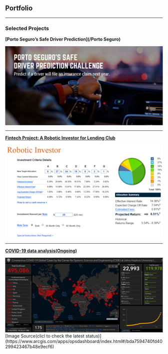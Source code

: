 ## Portfolio

---
### Selected Projects

**[Porto Seguro’s Safe Driver Prediction](/Porto Seguro)**

<img src="Porto Seguros Safe Driver Prediction/Introduction.png?raw=true"/>


---
**[Fintech Project: A Robotic Investor for Lending Club ](/Fintech)**

<img src="Fintech/Introduction.png?raw=true"/>


---
**[COVID-19 data analysis(Ongoing)](/COVID-19)**

<img src="COVID-19/Global map.png?raw=true"/>
[Image Source(clicl to check the latest status)](https://www.arcgis.com/apps/opsdashboard/index.html#/bda7594740fd40299423467b48e9ecf6)